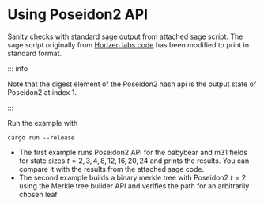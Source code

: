 # Using Poseidon2 API

Sanity checks with standard sage output from attached sage script. The sage script originally from [Horizen labs code](https://github.com/HorizenLabs/poseidon2/blob/055bde3f4782731ba5f5ce5888a440a94327eaf3/poseidon2_rust_params.sage#L1) has been modified to print in standard format.

::: info

Note that the digest element of the Poseidon2 hash api is the output state of Poseidon2 at index 1.

:::

Run the example with
```
cargo run --release
```

* The first example runs Poseidon2 API for the babybear and m31 fields for state sizes $t=2,3,4,8,12,16,20,24$ and prints the results. You can compare it with the results from the attached sage code.
* The second example builds a binary merkle tree with Poseidon2 $t=2$ using the Merkle tree builder API and verifies the path for an arbitrarily chosen leaf.